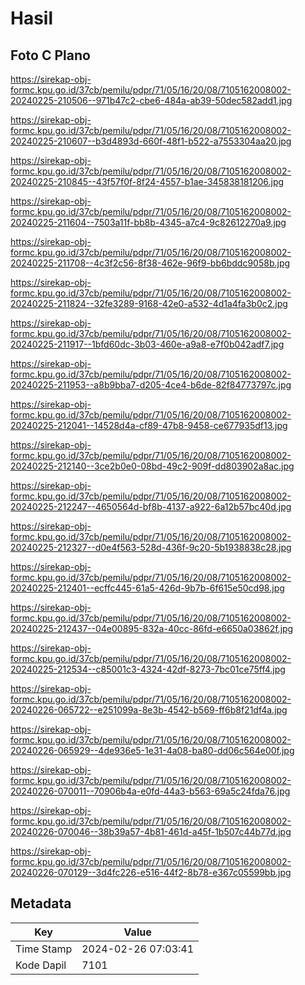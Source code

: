 # Hasil

## Foto C Plano

https://sirekap-obj-formc.kpu.go.id/37cb/pemilu/pdpr/71/05/16/20/08/7105162008002-20240225-210506--971b47c2-cbe6-484a-ab39-50dec582add1.jpg

https://sirekap-obj-formc.kpu.go.id/37cb/pemilu/pdpr/71/05/16/20/08/7105162008002-20240225-210607--b3d4893d-660f-48f1-b522-a7553304aa20.jpg

https://sirekap-obj-formc.kpu.go.id/37cb/pemilu/pdpr/71/05/16/20/08/7105162008002-20240225-210845--43f57f0f-8f24-4557-b1ae-345838181206.jpg

https://sirekap-obj-formc.kpu.go.id/37cb/pemilu/pdpr/71/05/16/20/08/7105162008002-20240225-211604--7503a11f-bb8b-4345-a7c4-9c82612270a9.jpg

https://sirekap-obj-formc.kpu.go.id/37cb/pemilu/pdpr/71/05/16/20/08/7105162008002-20240225-211708--4c3f2c56-8f38-462e-96f9-bb6bddc9058b.jpg

https://sirekap-obj-formc.kpu.go.id/37cb/pemilu/pdpr/71/05/16/20/08/7105162008002-20240225-211824--32fe3289-9168-42e0-a532-4d1a4fa3b0c2.jpg

https://sirekap-obj-formc.kpu.go.id/37cb/pemilu/pdpr/71/05/16/20/08/7105162008002-20240225-211917--1bfd60dc-3b03-460e-a9a8-e7f0b042adf7.jpg

https://sirekap-obj-formc.kpu.go.id/37cb/pemilu/pdpr/71/05/16/20/08/7105162008002-20240225-211953--a8b9bba7-d205-4ce4-b6de-82f84773797c.jpg

https://sirekap-obj-formc.kpu.go.id/37cb/pemilu/pdpr/71/05/16/20/08/7105162008002-20240225-212041--14528d4a-cf89-47b8-9458-ce677935df13.jpg

https://sirekap-obj-formc.kpu.go.id/37cb/pemilu/pdpr/71/05/16/20/08/7105162008002-20240225-212140--3ce2b0e0-08bd-49c2-909f-dd803902a8ac.jpg

https://sirekap-obj-formc.kpu.go.id/37cb/pemilu/pdpr/71/05/16/20/08/7105162008002-20240225-212247--4650564d-bf8b-4137-a922-6a12b57bc40d.jpg

https://sirekap-obj-formc.kpu.go.id/37cb/pemilu/pdpr/71/05/16/20/08/7105162008002-20240225-212327--d0e4f563-528d-436f-9c20-5b1938838c28.jpg

https://sirekap-obj-formc.kpu.go.id/37cb/pemilu/pdpr/71/05/16/20/08/7105162008002-20240225-212401--ecffc445-61a5-426d-9b7b-6f615e50cd98.jpg

https://sirekap-obj-formc.kpu.go.id/37cb/pemilu/pdpr/71/05/16/20/08/7105162008002-20240225-212437--04e00895-832a-40cc-86fd-e6650a03862f.jpg

https://sirekap-obj-formc.kpu.go.id/37cb/pemilu/pdpr/71/05/16/20/08/7105162008002-20240225-212534--c85001c3-4324-42df-8273-7bc01ce75ff4.jpg

https://sirekap-obj-formc.kpu.go.id/37cb/pemilu/pdpr/71/05/16/20/08/7105162008002-20240226-065722--e251099a-8e3b-4542-b569-ff6b8f21df4a.jpg

https://sirekap-obj-formc.kpu.go.id/37cb/pemilu/pdpr/71/05/16/20/08/7105162008002-20240226-065929--4de936e5-1e31-4a08-ba80-dd06c564e00f.jpg

https://sirekap-obj-formc.kpu.go.id/37cb/pemilu/pdpr/71/05/16/20/08/7105162008002-20240226-070011--70906b4a-e0fd-44a3-b563-69a5c24fda76.jpg

https://sirekap-obj-formc.kpu.go.id/37cb/pemilu/pdpr/71/05/16/20/08/7105162008002-20240226-070046--38b39a57-4b81-461d-a45f-1b507c44b77d.jpg

https://sirekap-obj-formc.kpu.go.id/37cb/pemilu/pdpr/71/05/16/20/08/7105162008002-20240226-070129--3d4fc226-e516-44f2-8b78-e367c05599bb.jpg


## Metadata

| Key        | Value               |
| ---------- | ------------------- |
| Time Stamp | 2024-02-26 07:03:41 |
| Kode Dapil | 7101                |



